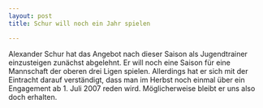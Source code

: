 ```yaml
---
layout: post
title: Schur will noch ein Jahr spielen

---
```


Alexander Schur hat das Angebot nach dieser Saison als Jugendtrainer einzusteigen zunächst abgelehnt. Er will noch eine Saison für eine Mannschaft der oberen drei Ligen spielen. Allerdings hat er sich mit der Eintracht darauf verständigt, dass man im Herbst noch einmal über ein Engagement ab 1. Juli 2007 reden wird. Möglicherweise bleibt er uns also doch erhalten.



